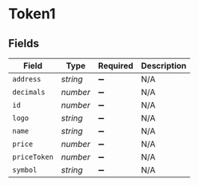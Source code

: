 # Token1


## Fields

| Field              | Type               | Required           | Description        |
| ------------------ | ------------------ | ------------------ | ------------------ |
| `address`          | *string*           | :heavy_minus_sign: | N/A                |
| `decimals`         | *number*           | :heavy_minus_sign: | N/A                |
| `id`               | *number*           | :heavy_minus_sign: | N/A                |
| `logo`             | *string*           | :heavy_minus_sign: | N/A                |
| `name`             | *string*           | :heavy_minus_sign: | N/A                |
| `price`            | *number*           | :heavy_minus_sign: | N/A                |
| `priceToken`       | *number*           | :heavy_minus_sign: | N/A                |
| `symbol`           | *string*           | :heavy_minus_sign: | N/A                |